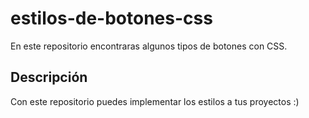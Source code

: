 # estilos-de-botones-css
En este repositorio encontraras algunos tipos de botones con CSS.

## Descripción
Con este repositorio puedes implementar los estilos a tus proyectos :)
